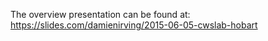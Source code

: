 The overview presentation can be found at: https://slides.com/damienirving/2015-06-05-cwslab-hobart
